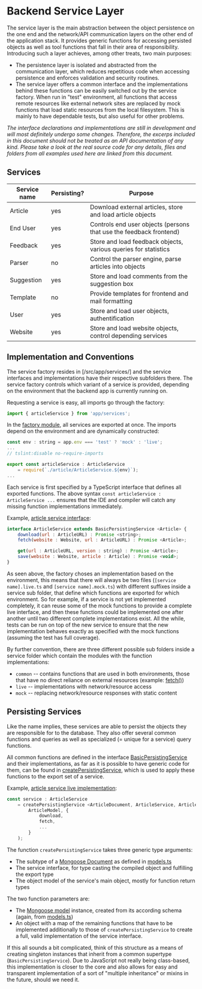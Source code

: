 # Backend Service Layer

The service layer is the main abstraction between the object persistence on the one end and the network/API communication layers on the other end of the application stack. It provides generic functions for accessing persisted objects as well as tool functions that fall in their area of responsibility. Introducing such a layer achieves, among other treats, two main purposes:

* The persistence layer is isolated and abstracted from the communication layer, which reduces repetitious code when accessing persistence and enforces validation and security routines.
* The service layer offers a common interface and the implementations behind these functions can be easily switched out by the service factory. When run in "test" environment, all functions that access remote resources like external network sites are replaced by mock functions that load static resources from the local filesystem. This is mainly to have dependable tests, but also useful for other problems.

_The interface declarations and implementations are still in development and will most definitely undergo some changes. Therefore, the excerps included in this document should not be treated as an API documentation of any kind. Please take a look at the real source code for any details, files and folders from all examples used here are linked from this document._

## Services

Service name | Persisting? | Purpose
------------ | ----------- | -------
Article | yes | Download external articles, store and load article objects
End User | yes | Controls end user objects (persons that use the feedback frontend)
Feedback | yes | Store and load feedback objects, various queries for statistics
Parser | no | Control the parser engine, parse articles into objects
Suggestion | yes | Store and load comments from the suggestion box
Template | no | Provide templates for frontend and mail formatting
User | yes | Store and load user objects, authentification
Website | yes | Store and load website objects, control depending services

## Implementation and Conventions

The service factory resides in [/src/app/services/] and the service interfaces and implementations have their respective subfolders there. The service factory controls which variant of a service is provided, depending on the environment that the backend app is currently running on.

Requesting a service is easy, all imports go through the factory:
```javascript
import { articleService } from 'app/services';
```

In the [factory module](/src/app/services/index.ts), all services are exported at once. The imports depend on the environment and are dynamically constructed:
```javascript
const env : string = app.env === 'test' ? 'mock' : 'live';
...
// tslint:disable no-require-imports

export const articleService : ArticleService
	= require(`./article/ArticleService.${env}`);
...
```

Each service is first specified by a TypeScript interface that defines all exported functions. The above syntax `const articleService : ArticleService ...` ensures that the IDE and compiler will catch any missing function implementations immediately.

Example, [article service interface](/src/app/services/article/ArticleService.ts):
```javascript
interface ArticleService extends BasicPersistingService <Article> {
	download(url : ArticleURL) : Promise <string>;
	fetch(website : Website, url : ArticleURL) : Promise <Article>;

	get(url : ArticleURL, version : string) : Promise <Article>;
	save(website : Website, article : Article) : Promise <void>;
}
```

As seen above, the factory choses an implementation based on the environment, this means that there will always be two files (`[service name].live.ts` and `[service name].mock.ts`) with different suffixes inside a service sub folder, that define which functions are exported for which environment. So for example, if a service is not yet implemented completely, it can reuse some of the mock functions to provide a complete live interface, and then these functions could be implemented one after another until two different complete implementations exist. All the while, tests can be run on top of the new service to ensure that the new implementation behaves exactly as specified with the mock functions (assuming the test has full coverage).

By further convention, there are three different possible sub folders inside a service folder which contain the modules with the function implementations:
* `common` -- contains functions that are used in both environments, those that have no direct reliance on external resources (example: [fetch()](/src/app/services/article/common/fetch.ts))
* `live` -- implementations with network/resource access
* `mock` -- replacing network/resource responses with static content

## Persisting Services

Like the name implies, these services are able to persist the objects they are responsible for to the database. They also offer several common functions and queries as well as specialized (= unique for a service) query functions.

All common functions are defined in the interface [BasicPersistingService](/src/app/services/BasicPersistingService.ts) and their implementations, as far as it is possible to have generic code for them, can be found in [createPersistingService](/src/app/services/createPersistingService.ts), which is used to apply these functions to the export set of a service.

Example, [article service live implementation](/src/app/services/article/ArticleService.live.ts):
```javascript
const service : ArticleService
	= createPersistingService <ArticleDocument, ArticleService, Article> (
		ArticleModel, {
			download,
			fetch,
			...
		}
	);
```

The function `createPersistingService` takes three generic type arguments:
* The subtype of a [Mongoose Document](http://mongoosejs.com/docs/api.html#document-js) as defined in [models.ts](/src/app/db/models.ts)
* The service interface, for type casting the compiled object and fulfilling the export type
* The object model of the service's main object, mostly for function return types

The two function parameters are:
* The [Mongoose model](http://mongoosejs.com/docs/api.html#model-js) instance, created from its according schema (again, from [models.ts](/src/app/db/models.ts))
* An object with a map of the remaining functions that have to be implemented additionally to those of `createPersistingService` to create a full, valid implementation of the service interface.

If this all sounds a bit complicated, think of this structure as a means of creating singleton instances that inherit from a common supertype (`BasicPersistingService`). Due to JavaScript not really being class-based, this implementation is closer to the core and also allows for easy and transparent implementation of a sort of "multiple inheritance" or mixins in the future, should we need it.
